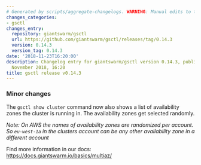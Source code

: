 ```yaml
---
# Generated by scripts/aggregate-changelogs. WARNING: Manual edits to this files will be overwritten.
changes_categories:
- gsctl
changes_entry:
  repository: giantswarm/gsctl
  url: https://github.com/giantswarm/gsctl/releases/tag/0.14.3
  version: 0.14.3
  version_tag: 0.14.3
date: '2018-11-23T16:20:00'
description: Changelog entry for giantswarm/gsctl version 0.14.3, published on 23
  November 2018, 16:20
title: gsctl release v0.14.3
---
```


### Minor changes

The `gsctl show cluster` command now also shows a list of availability zones the cluster is running in. The availability zones get selected randomly. 

*Note: On AWS the names of availability zones are randomized per account. So `eu-west-1a` in the clusters account can be any other availability zone in a different account*

Find more information in our docs: https://docs.giantswarm.io/basics/multiaz/
